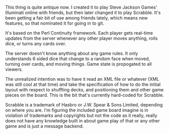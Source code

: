 This thing is quite antique now.  I created it to play Steve Jackson
Games' Illuminati online with friends, but then later changed it
to play Scrabble.  It's been getting a fair bit of use among friends
lately, which means new features, so that nominated it for going in 
to git.

It's based on the Perl Continuity framework.  Each player gets real-time
updates from the server whenever any other player moves anything, rolls
dice, or turns any cards over.

The server doesn't know anything about any game rules.  It only
understands 6 sided dice that change to a random face when moved,
turning over cards, and moving things.  Game state is propogated to
all viewers.

The unrealized intention was to have it read an XML file or whatever
(XML was still cool at that time) and take the specification of
how to do the initial layout with respect to shuffling decks,
and positioning them and other game pieces on the board.  This is
the bit that's currently hard-coded for Scrabble.

Scrabble is a trademark of Hasbro or J.W. Spear & Sons Limited,
depending on where you are.  I'm figuring the included game board
imagine is in violation of trademarks and copyrights but not the
code as it really, really does not have any knowledge built in
about game play of that or any other game and is just a message
backend.
